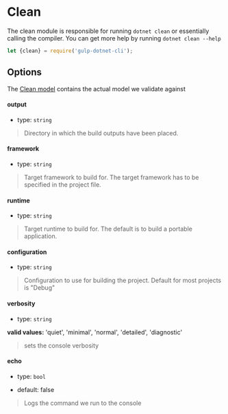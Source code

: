 # Clean

The clean module is responsible for running `dotnet clean` or essentially calling the compiler. You can get more help by running `dotnet clean --help`

```js
let {clean} = require('gulp-dotnet-cli');

```


## Options

The [Clean model](/lib/models/CleanModel.js) contains the actual model we validate against


#### output 

* type: `string`

> Directory in which the build outputs have been placed.

#### framework

* type: `string`

> Target framework to build for. The target framework has to be specified in the project file.

#### runtime

* type: `string`

> Target runtime to build for. The default is to build a portable application.

#### configuration 

* type: `string`

> Configuration to use for building the project. Default for most projects is  "Debug"


#### verbosity 

* type: `string`

**valid values:** 'quiet', 'minimal', 'normal', 'detailed', 'diagnostic'

> sets the console verbosity

#### echo

* type: `bool`

* default: false

> Logs the command we run to the console
